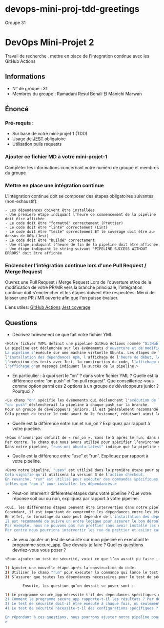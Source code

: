# devops-mini-proj-tdd-greetings

Groupe 31
# DevOps Mini-Projet 2
Travail de recherche , mettre en place de l'integration continue avec les GitHub Actions

## Informations
- N° de groupe : 31
- Membres du groupe :         Ramadani Resul
                              Benali El Manichi Marwan    

## Énoncé

### Pré-requis :
- Sur base de votre mini-projet 1 (TDD)
- Usage de [JEST](https://jestjs.io/docs/getting-started) obligatoire
- Utilisation pulls requests


### Ajouter ce fichier MD à votre mini-projet-1
Compléter les informations concernant votre numéro de groupe et membres du groupe

### Mettre en place une intégration continue
L'intégration continue doit se composer des étapes obligatoires suivantes (non-exhaustif):

    - Les dépendances doivent être installées
    - Une première étape indiquant l'heure de commencement de la pipeline doit être affichée
    - Le code doit être "formatté" correctement (Prettier)
    - Le code doit être "linté" correctement (Lint)
    - Le code doit être "testé" correctement ET le coverage doit être au-dessus de 80% (Jest)
    - Le code doit être "buildé" correctement
    - Une étape indiquant l'heure de fin de la pipeline doit être affichée
    - Une étape indiquant le string suivant "PIPELINE SUCCESS WITHOUT ERRORS" doit être affichée

### Enclencher l'intégration continue lors d'une Pull Request / Merge Request
Ouvrez une Pull Request / Merge Request 
Lors de l'ouverture et/ou de la modification de votre PR/MR vers la branche principale, l'intégration continue doit s'enclencher et les étapes doivent être respectées.
Merci de laisser une PR / MR ouverte afin que l'on puisse évaluer.


Liens utiles:
[GitHub Actions](https://docs.github.com/fr/actions)
[Jest coverage](https://www.valentinog.com/blog/jest-coverage/)

## Questions

- Décrivez brièvement ce que fait votre fichier YML.  
```bash
<Notre fichier YAML définit une pipeline GitHub Actions nommée "GitHub Actions Demo".
La pipeline est déclenchée sur les événements d'ouverture et de modification de pull requests.
La pipeline s'exécute sur une machine virtuelle Ubuntu. Les étapes de la pipeline incluent la récupération du code source,
l'installation des dépendances npm, l'affichage de l'heure de début, le formatage du code avec Prettier, le linting du code,
l'exécution des tests avec Jest, la construction du code, l'affichage de l'heure de fin, et enfin,
l'affichage d'un message indiquant le succès de la pipeline.>

```
- En particulier : à quoi sert le “on” ? dans votre fichier YML ?  Quelle est la différence entre “on push” et “on pull request”. Que conseilleriez-vous comme option parmi ces 2 options à un groupe de développeurs junior ? Pourquoi ? 
```bash
<Le champ "on" spécifie les événements qui déclenchent l'exécution de la pipeline. "on: pull_request" signifie que la pipeline sera déclenchée lorsqu'une pull request est ouverte ou modifiée.
"on: push" déclencherait la pipeline à chaque push sur la branche.
Pour un groupe de développeurs juniors, il est généralement recommandé de déclencher la pipeline sur les pull requests plutôt que sur les push directs sur la branche principale.
Cela permet de tester le code avant de le fusionner, réduisant ainsi les erreurs potentielles dans la branche principale.>
```
- Quelle est la différence entre run et run_on ?  Expliquez par rapport à votre pipeline.  
```bash
<Nous n’avons pas définit de « run_on », sans le S après le run, dans notre pipeline.
Par contre, le champ que nous avons utilisé pour spécifier l’environnement d’exécution est « runs-on » avec S.
Dans notre pipeline, "runs-on: ubuntu-latest" indique que la pipeline s'exécute sur une machine virtuelle Ubuntu avec la version la plus récente disponible.>
```
- Quelle est la différence entre “use” et “run”. Expliquez par rapport à votre pipeline. 
```bash
<Dans notre pipeline, "uses" est utilisé dans la première étape pour spécifier l'action GitHub "actions/checkout@v3".
Cela signifie qu'il utilisera la version 3 de l'action checkout.
En revanche, "run" est utilisé pour exécuter des commandes spécifiques,
telles que "npm i" pour installer les dépendances.>
```
- Peut-on intervertir différentes étapes dans votre pipeline ? Que votre réponse soit oui ou non, expliquez par rapport à votre pipeline. 
```bash
<Oui, les différentes étapes peuvent être interverties dans notre pipeline en fonction des besoins spécifiques du projet.
Cependant, il est important de comprendre les dépendances entre les étapes.
En effet, le formatage du code peut dépendre de l'installation des dépendances, et la construction du code peut dépendre du formatage réussi.
Il est recommandé de suivre un ordre logique pour assurer le bon déroulement de la pipeline.
Par exemple, nous ne pouvons pas run prettier sans avoir installé les dépendance au préalable avec npm i.
Par contre nous pourrions intervertir les run de prettier et esLint car les deux fonctionnent indépendamment.>
```
- Je veux ajouter un test de sécurité sur mon pipeline en exécutant le programme secure_app. Que devrais-je faire ?  Quelles questions devriez-vous vous poser ? 
```bash
<Pour ajouter un test de sécurité, voici ce que l’on aurait pu faire :

1) Ajouter une nouvelle étape après la construction du code.
2) Utiliser le champ "run" pour exécuter la commande qui lance le test de sécurité, par exemple, "npm run secure_app".
3) S’assurer que toutes les dépendances nécessaires pour le test de sécurité sont correctement installées.

        Ensuite, les question qu’on devrait se poser sont :

1) Le programme secure_app nécessite-t-il des dépendances spécifiques qui doivent être installées avant l'exécution ?
2) Comment le programme secure_app rapporte-t-il les résultats ? Par des codes de sortie, des fichiers de rapport, ou autre ?
3) Le test de sécurité doit-il être exécuté à chaque fois, ou seulement dans certaines conditions ?
4) Le test de sécurité nécessite-t-il des configurations spécifiques ?

En répondant à ces questions, nous pourrons ajuster notre pipeline pour intégrer efficacement le test de sécurité.
>
```